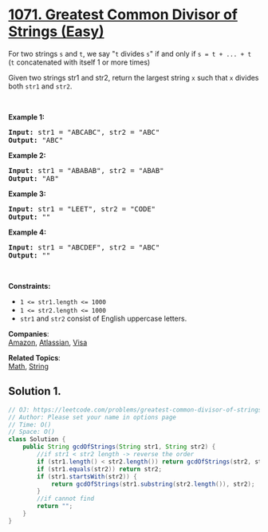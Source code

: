 # [1071. Greatest Common Divisor of Strings (Easy)](https://leetcode.com/problems/greatest-common-divisor-of-strings/)

<p>For two strings <code>s</code> and <code>t</code>, we say "<code>t</code> divides <code>s</code>" if and only if <code>s = t + ... + t</code>&nbsp; (<code>t</code> concatenated with itself 1 or more times)</p>

<p>Given two strings str1 and str2, return the largest string <code>x</code> such that <code>x</code> divides both&nbsp;<code><font face="monospace">str1</font></code>&nbsp;and <code><font face="monospace">str2</font></code>.</p>

<p>&nbsp;</p>
<p><strong>Example 1:</strong></p>
<pre><strong>Input:</strong> str1 = "ABCABC", str2 = "ABC"
<strong>Output:</strong> "ABC"
</pre><p><strong>Example 2:</strong></p>
<pre><strong>Input:</strong> str1 = "ABABAB", str2 = "ABAB"
<strong>Output:</strong> "AB"
</pre><p><strong>Example 3:</strong></p>
<pre><strong>Input:</strong> str1 = "LEET", str2 = "CODE"
<strong>Output:</strong> ""
</pre><p><strong>Example 4:</strong></p>
<pre><strong>Input:</strong> str1 = "ABCDEF", str2 = "ABC"
<strong>Output:</strong> ""
</pre>
<p>&nbsp;</p>
<p><strong>Constraints:</strong></p>

<ul>
	<li><code>1 &lt;= str1.length &lt;= 1000</code></li>
	<li><code>1 &lt;= str2.length &lt;= 1000</code></li>
	<li><code>str1</code>&nbsp;and <code>str2</code>&nbsp;consist of&nbsp;English uppercase letters.</li>
</ul>

**Companies**:  
[Amazon](https://leetcode.com/company/amazon), [Atlassian](https://leetcode.com/company/atlassian), [Visa](https://leetcode.com/company/visa)

**Related Topics**:  
[Math](https://leetcode.com/tag/math/), [String](https://leetcode.com/tag/string/)

## Solution 1.

```JAVA
// OJ: https://leetcode.com/problems/greatest-common-divisor-of-strings/
// Author: Please set your name in options page
// Time: O()
// Space: O()
class Solution {
    public String gcdOfStrings(String str1, String str2) {
        //if str1 < str2 length -> reverse the order
        if (str1.length() < str2.length()) return gcdOfStrings(str2, str1);
        if (str1.equals(str2)) return str2;
        if (str1.startsWith(str2)) {
            return gcdOfStrings(str1.substring(str2.length()), str2);
        }
        //if cannot find
        return "";
    }
}

```
